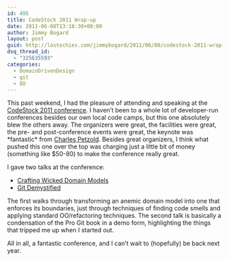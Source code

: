 ```yaml
---
id: 495
title: CodeStock 2011 Wrap-up
date: 2011-06-08T13:18:30+00:00
author: Jimmy Bogard
layout: post
guid: http://lostechies.com/jimmybogard/2011/06/08/codestock-2011-wrap-up/
dsq_thread_id:
  - "325635593"
categories:
  - DomainDrivenDesign
  - git
  - OO
---
```

This past weekend, I had the pleasure of attending and speaking at the [CodeStock 2011 conference](http://www.codestock.org/). I haven’t been to a whole lot of developer-run conferences besides our own local code camps, but this one absolutely blew the others away. The organizers were great, the facilities were great, the pre- and post-conference events were great, the keynote was \*fantastic\* from [Charles Petzold](http://www.charlespetzold.com/). Besides great organizers, I think what pushed this one over the top was charging just a little bit of money (something like $50-80) to make the conference really great.

I gave two talks at the conference:

  * [Crafting Wicked Domain Models](https://s3.amazonaws.com/grabbagoftimg/WickedDomainModels.zip)
  * [Git Demystified](https://s3.amazonaws.com/grabbagoftimg/GitDemystified.zip)

The first walks through transforming an anemic domain model into one that enforces its boundaries, just through techniques of finding code smells and applying standard OO/refactoring techniques. The second talk is basically a condensation of the Pro Git book in a demo form, highlighting the things that tripped me up when I started out.

All in all, a fantastic conference, and I can’t wait to (hopefully) be back next year.